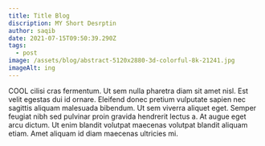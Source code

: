 ```yaml
---
title: Title Blog
discription: MY Short Desrptin
author: saqib
date: 2021-07-15T09:50:39.290Z
tags:
  - post
image: /assets/blog/abstract-5120x2880-3d-colorful-8k-21241.jpg
imageAlt: ing
---
```

COOL  cilisi cras fermentum. Ut sem nulla pharetra diam sit amet nisl. Est velit egestas dui id ornare. Eleifend donec pretium vulputate sapien nec sagittis aliquam malesuada bibendum. Ut sem viverra aliquet eget. Semper feugiat nibh sed pulvinar proin gravida hendrerit lectus a. At augue eget arcu dictum. Ut enim blandit volutpat maecenas volutpat blandit aliquam etiam. Amet aliquam id diam maecenas ultricies mi.

